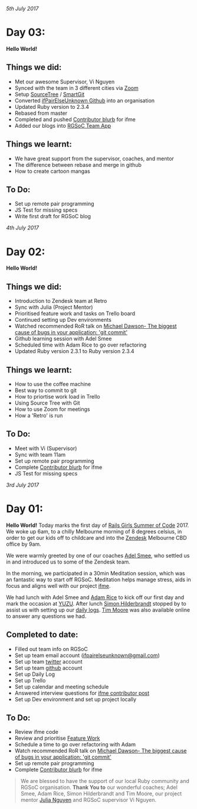 _5th July 2017_
# Day 03:
__Hello World!__

## Things we did:
* Met our awesome Supervisor, Vi Nguyen
* Synced with the team in 3 different cities via [Zoom](https://zoom.us)
* Setup [SourceTree](https://www.sourcetreeapp.com/) / [SmartGit](http://www.syntevo.com/smartgit)
* Converted [ifPairElseUnknown Github](https://github.com/ifPairElseUnknown) into an organisation
* Updated Ruby version to 2.3.4
* Rebased from master 
* Completed and pushed [Contributor blurb](https://www.if-me.org/contributors) for ifme 
* Added our blogs into [RGSoC Team App](https://teams.railsgirlssummerofcode.org/?kind=&team_id=404)

## Things we learnt:
* We have great support from the supervisor, coaches, and mentor
* The difference between rebase and merge in github
* How to create cartoon mangas

## To Do:
* Set up remote pair programming
* JS Test for missing specs
* Write first draft for RGSoC blog


_4th July 2017_
# Day 02:
__Hello World!__

## Things we did:
* Introduction to Zendesk team at Retro
* Sync with Julia (Project Mentor)
* Prioritised feature work and tasks on Trello board
* Continued setting up Dev environments
* Watched recommended RoR talk on [Michael Dawson- The biggest cause of bugs in your application: 'git commit'](https://youtu.be/JSfjV6-IAjQ)
* Github learning session with Adel Smee
* Scheduled time with Adam Rice to go over refactoring
* Updated Ruby version 2.3.1 to Ruby version 2.3.4

## Things we learnt:
* How to use the coffee machine
* Best way to commit to git
* How to priortise work load in Trello
* Using Source Tree with Git
* How to use Zoom for meetings
* How a 'Retro' is run

## To Do:
* Meet with Vi (Supervisor)
* Sync with team 11am
* Set up remote pair programming
* Complete [Contributor blurb](https://www.if-me.org/contributors) for ifme
* JS Test for missing specs


_3rd July 2017_
# Day 01:
__Hello World!__
Today marks the first day of [Rails Girls Summer of Code](https://railsgirlssummerofcode.org) 2017. 
We woke up 6am, to a chilly Melbourne morning of 8 degrees celsius, in order to get our kids off to childcare and into the [Zendesk](https://www.zendesk.com) Melbourne CBD office by 9am.

We were warmly greeted by one of our coaches [Adel Smee](https://twitter.com/adelsmee), who settled us in and introduced us to some of the Zendesk team.

In the morning, we participated in a 30min Meditation session, which was an fantastic way to start off RGSoC. Meditation helps manage stress, aids in focus and aligns well with our project [ifme](www.if-me.org).

We had lunch with Adel Smee and [Adam Rice](www.twitter.com/HashNotAdam) to kick off our first day and mark the occasion at [YUZU](https://www.zomato.com/melbourne/yuzu-at-church-lane-collins-street).
After lunch [Simon Hilderbrandt](https://au.linkedin.com/in/simonhildebrandt) stopped by to assist us with setting up our [daily logs](https://ifpairelseunknown.github.io/).
[Tim Moore](https://twitter.com/tmoore) was also available online to answer any questions we had.

## Completed to date:
* Filled out team info on RGSoC
* Set up team email account (ifpairelseunknown@gmail.com)
* Set up team [twitter](https://twitter.com/IfPairElse) account
* Set up team [github](https://github.com/ifPairElseUnknown) account
* Set up Daily Log
* Set up Trello
* Set up calendar and meeting schedule
* Answered interview questions for [ifme contributor post](https://medium.com/ifme/meet-sophie-and-jenny-our-rails-girls-summer-of-code-students-b9c310f91f7f)
* Set up Dev environment and set up project locally

## To Do:
* Review ifme code
* Review and prioritise [Feature Work](https://github.com/julianguyen/ifme/wiki/Rails-Girls-Summer-of-Code-2017)
* Schedule a time to go over refactoring with Adam
* Watch recommended RoR talk on [Michael Dawson- The biggest cause of bugs in your application: 'git commit'](https://youtu.be/JSfjV6-IAjQ)
* Set up remote pair programming
* Complete [Contributor blurb](https://www.if-me.org/contributors) for ifme

> We are blessed to have the support of our local Ruby community and RGSoC organisation.
__Thank You to__ our wonderful coaches; Adel Smee, Adam Rice, Simon Hilderbrandt and Tim Moore, our project mentor [Julia Nguyen](https://twitter.com/fleurchild) and RGSoC supervisor Vi Nguyen.

